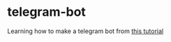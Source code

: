 # telegram-bot
Learning how to make a telegram bot from [this tutorial](https://www.sohamkamani.com/blog/2016/09/21/making-a-telegram-bot/)

